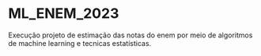 # ML_ENEM_2023
Execução projeto de estimação das notas do enem por meio de algoritmos de machine learning e tecnicas estatísticas. 
